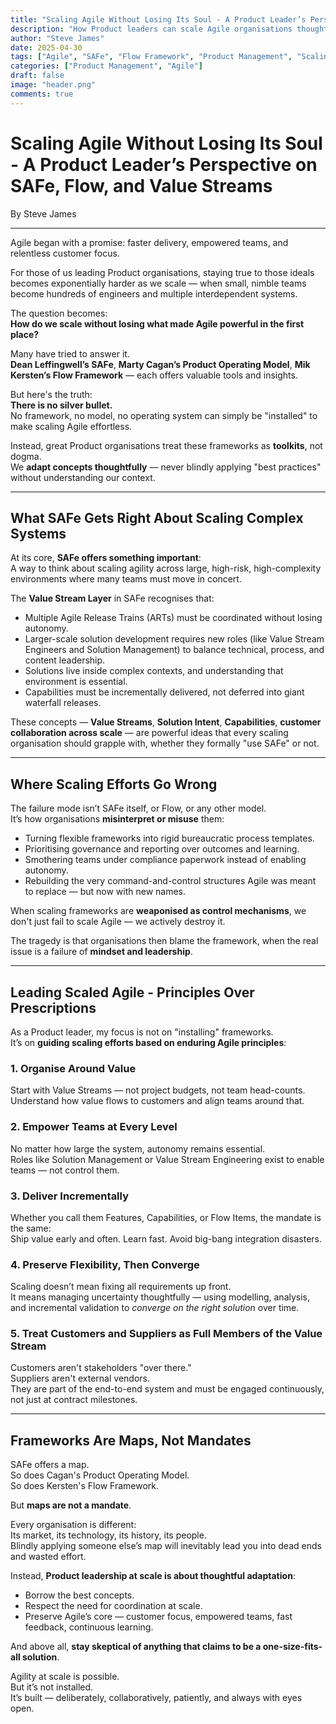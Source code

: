 ```yaml
---
title: "Scaling Agile Without Losing Its Soul - A Product Leader’s Perspective on SAFe, Flow, and Value Streams"
description: "How Product leaders can scale Agile organisations thoughtfully, leveraging frameworks like SAFe, Flow, and the Product Operating Model without losing Agile's core principles."
author: "Steve James"
date: 2025-04-30
tags: ["Agile", "SAFe", "Flow Framework", "Product Management", "Scaling Agile", "Value Streams"]
categories: ["Product Management", "Agile"]
draft: false
image: "header.png"
comments: true
---
```


# Scaling Agile Without Losing Its Soul - A Product Leader’s Perspective on SAFe, Flow, and Value Streams

By Steve James

---

Agile began with a promise: faster delivery, empowered teams, and relentless customer focus.

For those of us leading Product organisations, staying true to those ideals becomes exponentially harder as we scale — when small, nimble teams become hundreds of engineers and multiple interdependent systems.

The question becomes:  
**How do we scale without losing what made Agile powerful in the first place?**

Many have tried to answer it.  
**Dean Leffingwell’s SAFe**, **Marty Cagan’s Product Operating Model**, **Mik Kersten’s Flow Framework** — each offers valuable tools and insights.

But here's the truth:  
**There is no silver bullet.**  
No framework, no model, no operating system can simply be "installed" to make scaling Agile effortless.

Instead, great Product organisations treat these frameworks as **toolkits**, not dogma.  
We **adapt concepts thoughtfully** — never blindly applying "best practices" without understanding our context.

---

## What SAFe Gets Right About Scaling Complex Systems

At its core, **SAFe offers something important**:  
A way to think about scaling agility across large, high-risk, high-complexity environments where many teams must move in concert.

The **Value Stream Layer** in SAFe recognises that:

- Multiple Agile Release Trains (ARTs) must be coordinated without losing autonomy.
- Larger-scale solution development requires new roles (like Value Stream Engineers and Solution Management) to balance technical, process, and content leadership.
- Solutions live inside complex contexts, and understanding that environment is essential.
- Capabilities must be incrementally delivered, not deferred into giant waterfall releases.

These concepts — **Value Streams**, **Solution Intent**, **Capabilities**, **customer collaboration across scale** — are powerful ideas that every scaling organisation should grapple with, whether they formally "use SAFe" or not.

---

## Where Scaling Efforts Go Wrong

The failure mode isn’t SAFe itself, or Flow, or any other model.  
It’s how organisations **misinterpret or misuse** them:

- Turning flexible frameworks into rigid bureaucratic process templates.
- Prioritising governance and reporting over outcomes and learning.
- Smothering teams under compliance paperwork instead of enabling autonomy.
- Rebuilding the very command-and-control structures Agile was meant to replace — but now with new names.

When scaling frameworks are **weaponised as control mechanisms**, we don't just fail to scale Agile — we actively destroy it.

The tragedy is that organisations then blame the framework, when the real issue is a failure of **mindset and leadership**.

---

## Leading Scaled Agile - Principles Over Prescriptions

As a Product leader, my focus is not on "installing" frameworks.  
It’s on **guiding scaling efforts based on enduring Agile principles**:

### 1. **Organise Around Value**

Start with Value Streams — not project budgets, not team head-counts.  
Understand how value flows to customers and align teams around that.

### 2. **Empower Teams at Every Level**

No matter how large the system, autonomy remains essential.  
Roles like Solution Management or Value Stream Engineering exist to enable teams — not control them.

### 3. **Deliver Incrementally**

Whether you call them Features, Capabilities, or Flow Items, the mandate is the same:  
Ship value early and often. Learn fast. Avoid big-bang integration disasters.

### 4. **Preserve Flexibility, Then Converge**

Scaling doesn’t mean fixing all requirements up front.  
It means managing uncertainty thoughtfully — using modelling, analysis, and incremental validation to _converge on the right solution_ over time.

### 5. **Treat Customers and Suppliers as Full Members of the Value Stream**

Customers aren't stakeholders "over there."  
Suppliers aren't external vendors.  
They are part of the end-to-end system and must be engaged continuously, not just at contract milestones.

---

## Frameworks Are Maps, Not Mandates

SAFe offers a map.  
So does Cagan's Product Operating Model.  
So does Kersten's Flow Framework.

But **maps are not a mandate**.

Every organisation is different:  
Its market, its technology, its history, its people.  
Blindly applying someone else’s map will inevitably lead you into dead ends and wasted effort.

Instead, **Product leadership at scale is about thoughtful adaptation**:

- Borrow the best concepts.
- Respect the need for coordination at scale.
- Preserve Agile’s core — customer focus, empowered teams, fast feedback, continuous learning.

And above all, **stay skeptical of anything that claims to be a one-size-fits-all solution**.

Agility at scale is possible.  
But it’s not installed.  
It’s built — deliberately, collaboratively, patiently, and always with eyes open.